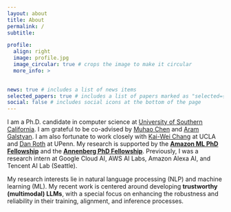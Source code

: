 ```yaml
---
layout: about
title: About
permalink: /
subtitle: 

profile:
  align: right
  image: profile.jpg
  image_circular: true # crops the image to make it circular
  more_info: >
    

news: true # includes a list of news items
selected_papers: true # includes a list of papers marked as "selected={true}"
social: false # includes social icons at the bottom of the page
---
```


I am a Ph.D. candidate in computer science at [University of Southern California](https://www.usc.edu/). I am grateful to be co-advised by [Muhao Chen](https://muhaochen.github.io) and [Aram Galstyan](https://scholar.google.com/citations?user=rJTwW0MAAAAJ&hl=en). I am also fortunate to work closely with [Kai-Wei Chang](http://web.cs.ucla.edu/~kwchang/) at UCLA and [Dan Roth](https://www.cis.upenn.edu/~danroth/) at UPenn. My research is supported by the **[Amazon ML PhD Fellowship](https://trustedai.usc.edu/20222023-amazon-ml-fellows-1)** and the **[Annenberg PhD Fellowship](https://graduateschool.usc.edu/fellowships/fellowships-for-phd-students/)**. Previously, I was a research intern at Google Cloud AI, AWS AI Labs, Amazon Alexa AI, and Tencent AI Lab (Seattle).

My research interests lie in natural language processing (NLP) and machine learning (ML). My recent work is centered around developing **trustworthy (multimodal) LLMs**, with a special focus on enhancing the robustness and reliability in their training, alignment, and inference processes.




